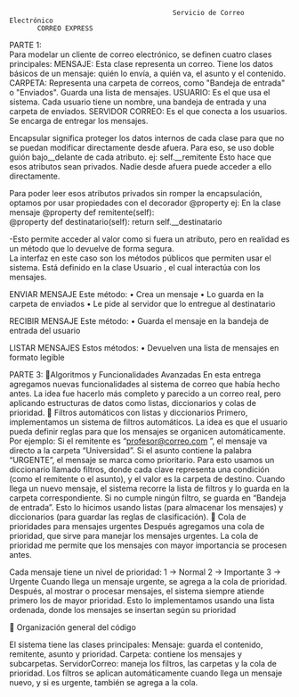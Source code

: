                                              Servicio de Correo Electrónico
           CORREO EXPRESS
PARTE 1:                           
Para modelar un cliente de correo electrónico, se definen cuatro clases principales:
MENSAJE:
 Esta clase representa un correo. Tiene los datos básicos de un mensaje: quién lo envía, a quién va, el asunto y el contenido.
CARPETA:
 Representa una carpeta de correos, como "Bandeja de entrada" o "Enviados". Guarda una lista de mensajes.
USUARIO:
 Es el que usa el sistema. Cada usuario tiene un nombre, una bandeja de entrada y una carpeta de enviados.
SERVIDOR CORREO:
 Es el que conecta a los usuarios. Se encarga de entregar los mensajes.

Encapsular significa proteger los datos internos de cada clase para que no se puedan modificar directamente desde afuera. Para eso, se uso doble guión bajo__delante de cada atributo.
ej: self.__remitente
Esto hace que esos atributos sean privados. Nadie desde afuera puede acceder a ello directamente.

Para poder leer esos atributos privados sin romper la encapsulación, optamos por usar propiedades con el decorador @property
 ej: En la clase mensaje                                @property                                                   def remitente(self):                       
@property                                                   def destinatario(self):                                           return self.__destinatario

 -Esto permite acceder al valor como si fuera un atributo, pero en realidad es un método que lo devuelve de forma segura.                                 
La interfaz en este caso son los métodos públicos que permiten usar el sistema. Está definido en la clase Usuario , el cual interactúa con los mensajes.

ENVIAR MENSAJE
Este método:
• Crea un mensaje
• Lo guarda en la carpeta de enviados
• Le pide al servidor que lo entregue al destinatario

RECIBIR MENSAJE 
Este método:
• Guarda el mensaje en la bandeja de entrada del usuario

LISTAR MENSAJES 
Estos métodos:
• Devuelven una lista de mensajes en formato legible      

PARTE 3:
🔹Algoritmos y Funcionalidades Avanzadas
En esta entrega agregamos nuevas funcionalidades al sistema de correo que había hecho antes. La idea fue hacerlo más completo y parecido a un correo real, pero aplicando estructuras de datos como listas, diccionarios y colas de prioridad.
🔹 Filtros automáticos con listas y diccionarios
Primero, implementamos un sistema de filtros automáticos.
La idea es que el usuario pueda definir reglas para que los mensajes se organicen automáticamente.
Por ejemplo:
 Si el remitente es “profesor@correo.com
”, el mensaje va directo a la carpeta “Universidad”.
Si el asunto contiene la palabra “URGENTE”, el mensaje se marca como prioritario.
 Para esto usamos un diccionario llamado filtros, donde cada clave representa una condición (como el remitente o el asunto), y el valor es la carpeta de destino.
 Cuando llega un nuevo mensaje, el sistema recorre la lista de filtros y lo guarda en la carpeta correspondiente.
Si no cumple ningún filtro, se guarda en “Bandeja de entrada”.
Esto lo hicimos usando listas (para almacenar los mensajes) y diccionarios (para guardar las reglas de clasificación).
🔹 Cola de prioridades para mensajes urgentes
Después agregamos una cola de prioridad, que sirve para manejar los mensajes urgentes.
La cola de prioridad me permite que los mensajes con mayor importancia se procesen antes.

Cada mensaje tiene un nivel de prioridad:
1 → Normal
2 → Importante
3 → Urgente
Cuando llega un mensaje urgente, se agrega a la cola de prioridad.
Después, al mostrar o procesar mensajes, el sistema siempre atiende primero los de mayor prioridad.
Esto lo implementamos usando una lista ordenada, donde los mensajes se insertan según su prioridad

🔹 Organización general del código

El sistema tiene las clases principales:
Mensaje: guarda el contenido, remitente, asunto y prioridad.
Carpeta: contiene los mensajes y subcarpetas.
ServidorCorreo: maneja los filtros, las carpetas y la cola de prioridad.
Los filtros se aplican automáticamente cuando llega un mensaje nuevo, y si es urgente, también se agrega a la cola.

